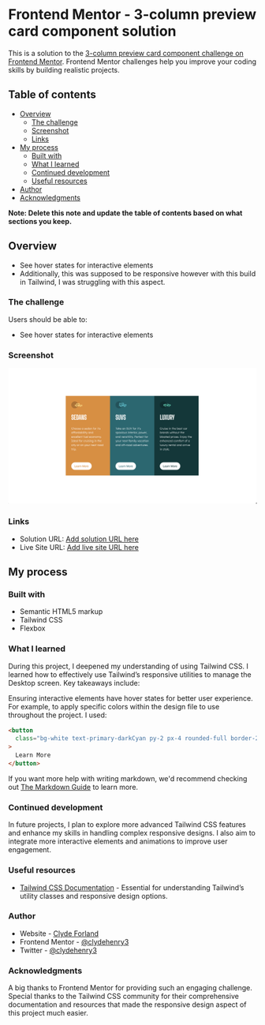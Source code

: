# Frontend Mentor - 3-column preview card component solution

This is a solution to the [3-column preview card component challenge on Frontend Mentor](https://www.frontendmentor.io/challenges/3column-preview-card-component-pH92eAR2-). Frontend Mentor challenges help you improve your coding skills by building realistic projects.

## Table of contents

- [Overview](#overview)
  - [The challenge](#the-challenge)
  - [Screenshot](#screenshot)
  - [Links](#links)
- [My process](#my-process)
  - [Built with](#built-with)
  - [What I learned](#what-i-learned)
  - [Continued development](#continued-development)
  - [Useful resources](#useful-resources)
- [Author](#author)
- [Acknowledgments](#acknowledgments)

**Note: Delete this note and update the table of contents based on what sections you keep.**

## Overview

- See hover states for interactive elements
- Additionally, this was supposed to be responsive however with this build in Tailwind, I was struggling with this aspect.

### The challenge

Users should be able to:

- See hover states for interactive elements

### Screenshot

![](3CS%20Screenshot.png)

### Links

- Solution URL: [Add solution URL here](https://www.frontendmentor.io/challenges/3column-preview-card-component-pH92eAR2-/hub)
- Live Site URL: [Add live site URL here](https://3-cs.vercel.app/)

## My process

### Built with

- Semantic HTML5 markup
- Tailwind CSS
- Flexbox

### What I learned

During this project, I deepened my understanding of using Tailwind CSS. I learned how to effectively use Tailwind’s responsive utilities to manage the Desktop screen. Key takeaways include:

Ensuring interactive elements have hover states for better user experience.
For example, to apply specific colors within the design file to use throughout the project. I used:

```html
<button
  class="bg-white text-primary-darkCyan py-2 px-4 rounded-full border-2 border-transparent hover:border-white hover:bg-primary-darkCyan hover:text-neutral-transparentWhite"
>
  Learn More
</button>
```

If you want more help with writing markdown, we'd recommend checking out [The Markdown Guide](https://www.markdownguide.org/) to learn more.

### Continued development

In future projects, I plan to explore more advanced Tailwind CSS features and enhance my skills in handling complex responsive designs. I also aim to integrate more interactive elements and animations to improve user engagement.

### Useful resources

- [Tailwind CSS Documentation](https://tailwindcss.com/docs) - Essential for understanding Tailwind’s utility classes and responsive design options.

### Author

- Website - [Clyde Forland](https://www.clydeforland.com)
- Frontend Mentor - [@clydehenry3](https://www.frontendmentor.io/profile/clydehenry3)
- Twitter - [@clydehenry3](https://www.twitter.com/clydehenry3)

### Acknowledgments

A big thanks to Frontend Mentor for providing such an engaging challenge. Special thanks to the Tailwind CSS community for their comprehensive documentation and resources that made the responsive design aspect of this project much easier.
